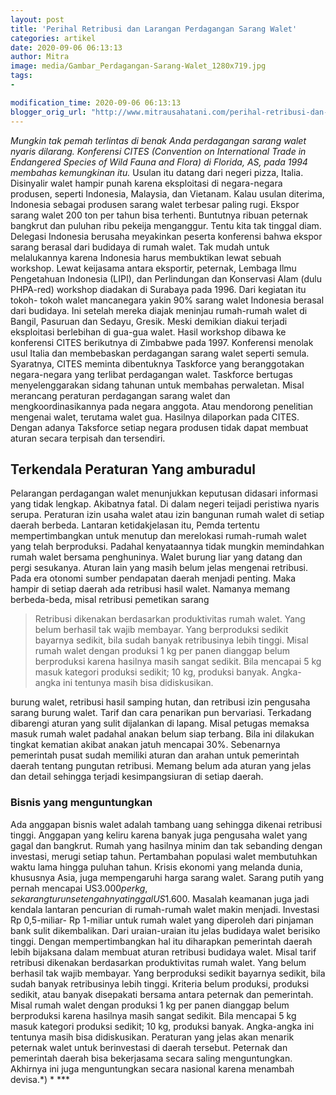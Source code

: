 ```yaml
---
layout: post
title: 'Perihal Retribusi dan Larangan Perdagangan Sarang Walet'
categories: artikel
date: 2020-09-06 06:13:13
author: Mitra
image: media/Gambar_Perdagangan-Sarang-Walet_1280x719.jpg
tags:
- 

modification_time: 2020-09-06 06:13:13
blogger_orig_url: "http://www.mitrausahatani.com/perihal-retribusi-dan-larangan.html"
---
```


_Mungkin tak pemah terlintas di benak Anda perdagangan sarang walet nyaris
dilarang. Konferensi CITES (Convention on International Trade in Endangered
Species of Wild Fauna and Flora) di Florida, AS, pada 1994 membahas
kemungkinan itu._ Usulan itu datang dari negeri pizza, Italia. Disinyalir
walet hampir punah karena eksploitasi di negara-negara produsen, seperti
Indonesia, Malaysia, dan Vietanam. Kalau usulan diterima, Indonesia sebagai
produsen sarang walet terbesar paling rugi. Ekspor sarang walet 200 ton per
tahun bisa terhenti. Buntutnya ribuan peternak bangkrut dan puluhan ribu
pekeija menganggur. Tentu kita tak tinggal diam. Delegasi Indonesia berusaha
meyakinkan peserta konferensi bahwa ekspor sarang berasal dari budidaya di
rumah walet. Tak mudah untuk melalukannya karena Indonesia harus membuktikan
lewat sebuah workshop. Lewat keijasama antara eksportir, peternak, Lembaga
Ilmu Pengetahuan Indonesia (LIPI), dan Perlindungan dan Konservasi Alam (dulu
PHPA-red) workshop diadakan di Surabaya pada 1996. Dari kegiatan itu tokoh-
tokoh walet mancanegara yakin 90% sarang walet Indonesia berasal dari
budidaya. Ini setelah mereka diajak meninjau rumah-rumah walet di Bangil,
Pasuruan dan Sedayu, Gresik. Meski demikian diakui terjadi eksploitasi
berlebihan di gua-gua walet. Hasil workshop dibawa ke konferensi CITES
berikutnya di Zimbabwe pada 1997. Konferensi menolak usul Italia dan
membebaskan perdagangan sarang walet seperti semula. Syaratnya, CITES meminta
dibentuknya Taskforce yang beranggotakan negara-negara yang terlibat
perdagangan walet. Taskforce bertugas menyelenggarakan sidang tahunan untuk
membahas perwaletan. Misal merancang peraturan perdagangan sarang walet dan
mengkoordinasikannya pada negara anggota. Atau mendorong penelitian mengenai
walet, terutama walet gua. Hasilnya dilaporkan pada CITES. Dengan adanya
Taksforce setiap negara produsen tidak dapat membuat aturan secara terpisah
dan tersendiri.

## Terkendala Peraturan Yang amburadul

Pelarangan perdagangan walet menunjukkan keputusan didasari informasi yang
tidak lengkap. Akibatnya fatal. Di dalam negeri teijadi peristiwa nyaris
serupa. Peraturan izin usaha walet atau izin bangunan rumah walet di setiap
daerah berbeda. Lantaran ketidakjelasan itu, Pemda tertentu mempertimbangkan
untuk menutup dan merelokasi rumah-rumah walet yang telah berproduksi. Padahal
kenyataannya tidak mungkin memindahkan rumah walet bersama penghuninya. Walet
burung liar yang datang dan pergi sesukanya. Aturan lain yang masih belum
jelas mengenai retribusi. Pada era otonomi sumber pendapatan daerah menjadi
penting. Maka hampir di setiap daerah ada retribusi hasil walet. Namanya
memang berbeda-beda, misal retribusi pemetikan sarang

> Retribusi dikenakan berdasarkan produktivitas rumah walet. Yang belum
> berhasil tak wajib membayar. Yang berproduksi sedikit bayarnya sedikit, bila
> sudah banyak retribusinya lebih tinggi. Misal rumah walet dengan produksi 1
> kg per panen dianggap belum berproduksi karena hasilnya masih sangat
> sedikit. Bila mencapai 5 kg masuk kategori produksi sedikit; 10 kg, produksi
> banyak. Angka-angka ini tentunya masih bisa didiskusikan.

burung walet, retribusi hasil samping hutan, dan retribusi izin pengusaha
sarang burung walet. Tarif dan cara penarikan pun bervariasi. Terkadang
dibarengi aturan yang sulit dijalankan di lapang. Misal petugas memaksa masuk
rumah walet padahal anakan belum siap terbang. Bila ini dilakukan tingkat
kematian akibat anakan jatuh mencapai 30%. Sebenarnya pemerintah pusat sudah
memiliki aturan dan arahan untuk pemerintah daerah tentang pungutan retribusi.
Memang belum ada aturan yang jelas dan detail sehingga terjadi kesimpangsiuran
di setiap daerah.

### Bisnis yang menguntungkan

Ada anggapan bisnis walet adalah tambang uang sehingga dikenai retribusi
tinggi. Anggapan yang keliru karena banyak juga pengusaha walet yang gagal dan
bangkrut. Rumah yang hasilnya minim dan tak sebanding dengan investasi, merugi
setiap tahun. Pertambahan populasi walet membutuhkan waktu lama hingga puluhan
tahun. Krisis ekonomi yang melanda dunia, khususnya Asia, juga mempengaruhi
harga sarang walet. Sarang putih yang pernah mencapai US$3.000 per kg,
sekarang turun setengahnya tinggal US$1.600. Masalah keamanan juga jadi
kendala lantaran pencurian di rumah-rumah walet makin menjadi. Investasi Rp
0,5-miliar- Rp 1-miliar untuk rumah walet yang diperoleh dari pinjaman bank
sulit dikembalikan. Dari uraian-uraian itu jelas budidaya walet berisiko
tinggi. Dengan mempertimbangkan hal itu diharapkan pemerintah daerah lebih
bijaksana dalam membuat aturan retribusi budidaya walet. Misal tarif retribusi
dikenakan berdasarkan produktivitas rumah walet. Yang belum berhasil tak wajib
membayar. Yang berproduksi sedikit bayarnya sedikit, bila sudah banyak
retribusinya lebih tinggi. Kriteria belum produksi, produksi sedikit, atau
banyak disepakati bersama antara peternak dan pemerintah. Misal rumah walet
dengan produksi 1 kg per panen dianggap belum berproduksi karena hasilnya
masih sangat sedikit. Bila mencapai 5 kg masuk kategori produksi sedikit; 10
kg, produksi banyak. Angka-angka ini tentunya masih bisa didiskusikan.
Peraturan yang jelas akan menarik peternak walet untuk berinvestasi di daerah
tersebut. Peternak dan pemerintah daerah bisa bekerjasama secara saling
menguntungkan. Akhirnya ini juga menguntungkan secara nasional karena menambah
devisa.*) * ***


